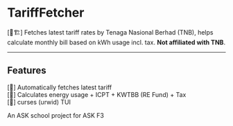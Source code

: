 # TariffFetcher

[🚧🏗️] Fetches latest tariff rates by Tenaga Nasional Berhad (TNB), helps calculate monthly bill based on kWh usage incl. tax. **Not affiliated with TNB**.

---

## Features

[🚧] Automatically fetches latest tariff\
[🚧] Calculates energy usage + ICPT + KWTBB (RE Fund) + Tax\
[🚧] curses (urwid) TUI

An ASK school project for ASK F3
